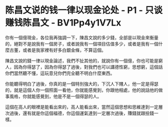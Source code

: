 # 陈昌文说的钱一律以现金论处 - P1 - 只谈赚钱陈昌文 - BV1Pp4y1V7Lx

你有一個億現金，各位我再強調一下，陳昌文說的多少錢，全部是以現金來衡量的，絕對不是說我有一個房子，或者說我有一個項目估值多少，或者是我有一個什麼古董，或者是我家裡有好多白銀金條，不算這個。

陳昌文說的錢一律以現金論述，我們不扯其他的，就說你有一個億，你也可能是窮人，因為你得瑟了，因為你得瑟了過後，對我們也可以講德性窮，思想窮，這個話你們當然聽不懂，這玩意兒你們完全聽不明白什麼東西。

你能聽得明白了過後，你真的是一個特別強大的，下沉人下賤人，他一定是得瑟的，就是這個人你一個照面一看他，你就能感覺到，你跟他相處，他的說話他的做事風格，你就能感覺到，他是不是一個得瑟的人。

這個在高人的眼裡是能看出來的，高人能看出來，當然這個思想和思維達到一定層次過後，還有就是你這個福德，你這個運氣達到一定層次過後，賺錢就跟撿錢一樣。

